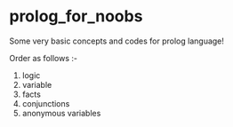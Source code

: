 # prolog_for_noobs
Some very basic concepts and codes for prolog language!

Order as follows :-

1. logic
2. variable
3. facts
4. conjunctions
5. anonymous variables